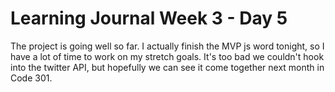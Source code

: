 # Learning Journal Week 3 - Day 5
The project is going well so far.  I actually finish the MVP js word tonight, so I have a lot of time to work on my stretch goals.  It's too bad we couldn't hook into the twitter API, but hopefully we can see it come together next month in Code 301.
